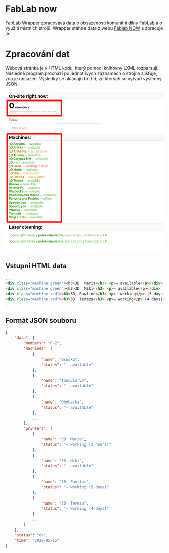 # FabLab now

FabLab Wrapper zpracovává data o obsazenosti komunitní dílny FabLab a o využití místních strojů.
Wrapper stáhne data	z webu [Fablab NOW](https://now.fablabbrno.cz/) a zpracuje je.

# Zpracování dat

Webová stránka je v HTML kódu, který pomocí knihovny LXML rozparsuji.
Následně program prochází po jednotlivých záznamech o stroji a zjišťuje, zda je obsazen.
Výsledky se ukládají do tříd, ze kterých se vytváří výsledný JSON.


![](../media/aplikace/fablab-web.png)

## Vstupní HTML data

```html
...
<div class="machine green"><h3>3D  Maria</h3> <p>— available</p></div>
<div class="machine green"><h3>3D  Niki</h3> <p>— available</p></div>
<div class="machine red"><h3>3D  Pavlína</h3> <p>— working</p> (5 days)</div>
<div class="machine red"><h3>3D  Tereza</h3> <p>— working</p> (4 days)</div>
...
```

## Formát JSON souboru

```json
{
    "data": {
        "members": "0-2",
        "machines": [
            {
                "name": "Bruska",
                "status": "— available"
            },
            {
                "name": "Innovis V5",
                "status": "— available"
            },
            {
                "name": "Ohýbačka",
                "status": "— available"
            },
			...
        ],
        "printers": [
            {
                "name": "3D  Maria",
                "status": "— working (3 hours)"
            },
            {
                "name": "3D  Niki",
                "status": "— available"
            },
            {
                "name": "3D  Pavlína",
                "status": "— working (5 days)"
            },
            {
                "name": "3D  Tereza",
                "status": "— working (4 days)"
            }
			...
        ]
    },
    "status": "ok",
    "time": "2022-05-15"
}
```